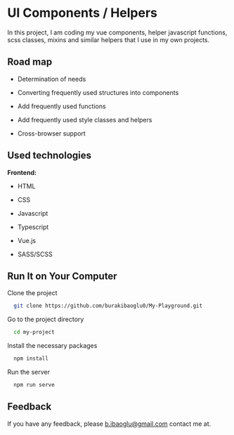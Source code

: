 
# UI Components / Helpers

In this project, I am coding my vue components, helper javascript functions, scss classes, mixins and similar helpers that I use in my own projects.


## Road map

- Determination of needs

- Converting frequently used structures into components

- Add frequently used functions

- Add frequently used style classes and helpers

- Cross-browser support

  
## Used technologies

**Frontend:** 

* HTML

* CSS

* Javascript

* Typescript

* Vue.js

* SASS/SCSS
## Run It on Your Computer

Clone the project

```bash
  git clone https://github.com/burakibaoglu0/My-Playground.git
```

Go to the project directory

```bash
  cd my-project
```

Install the necessary packages

```bash
  npm install
```

Run the server

```bash
  npm run serve
```

  
## Feedback

If you have any feedback, please b.ibaoglu@gmail.com contact me at.

  
